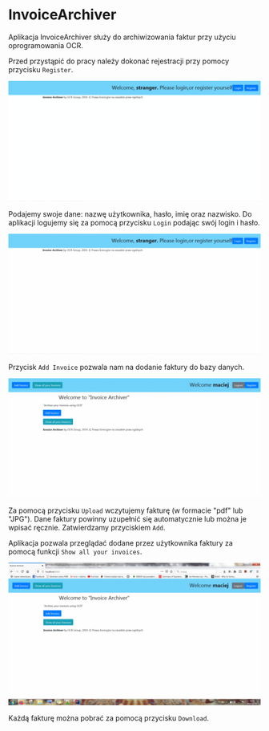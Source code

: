 # InvoiceArchiver

Aplikacja InvoiceArchiver służy do archiwizowania faktur przy użyciu oprogramowania OCR.

Przed przystąpić do pracy należy dokonać rejestracji przy pomocy przycisku `Register`.

![](register.gif)

Podajemy swoje dane: nazwę użytkownika, hasło, imię oraz nazwisko. Do aplikacji logujemy się za pomocą przycisku `Login` podając swój login i hasło.

![](login.gif)

Przycisk `Add Invoice` pozwala nam na dodanie faktury do bazy danych.

![](addInvoice.gif)

Za pomocą przycisku `Upload` wczytujemy fakturę (w formacie "pdf" lub "JPG").
Dane faktury powinny uzupełnić się automatycznie lub można je wpisać ręcznie. Zatwierdzamy przyciskiem `Add`.


Aplikacja pozwala przeglądać dodane przez użytkownika faktury za pomocą funkcji `Show all your invoices`.

![](showInvoice.gif)

Każdą fakturę można pobrać za pomocą przycisku `Download`.

